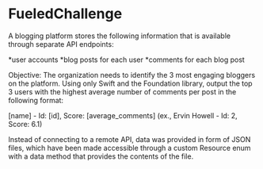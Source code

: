 # FueledChallenge

A blogging platform stores the following information that is available through separate API endpoints:

*user accounts
*blog posts for each user
*comments for each blog post

Objective: The organization needs to identify the 3 most engaging bloggers on the platform. Using only Swift and the Foundation library, output the top 3 users with the highest average number of comments per post in the following format:

[name] - Id: [id], Score: [average_comments]
(ex., Ervin Howell - Id: 2, Score: 6.1)

Instead of connecting to a remote API, data was provided in form of JSON files, which have been made accessible through a custom Resource enum with a data method that provides the contents of the file.
